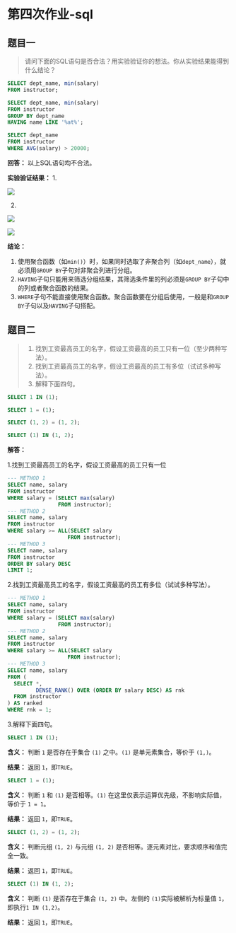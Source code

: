 # 第四次作业-sql
## 题目一
>请问下面的SQL语句是否合法？用实验验证你的想法。你从实验结果能得到什么结论？

```sql
SELECT dept_name, min(salary)
FROM instructor;

SELECT dept_name, min(salary)
FROM instructor
GROUP BY dept_name
HAVING name LIKE '%at%';

SELECT dept_name
FROM instructor
WHERE AVG(salary) > 20000;
```

**回答：** 以上SQL语句均不合法。

**实验验证结果：** 
1.

![](https://github.com/Fufupao/Database_SQL/blob/main/image/work4/4.1.1.png?raw=true)

2.

![](https://github.com/Fufupao/Database_SQL/blob/main/image/work4/4.1.2.png?raw=true)

![](https://github.com/Fufupao/Database_SQL/blob/main/image/work4/4.1.3.png?raw=true)

**结论：**
1. 使用聚合函数（如`min()`）时，如果同时选取了非聚合列（如`dept_name`），就必须用`GROUP BY`子句对非聚合列进行分组。
2. `HAVING`子句只能用来筛选分组结果，其筛选条件里的列必须是`GROUP BY`子句中的列或者聚合函数的结果。
3. `WHERE`子句不能直接使用聚合函数。聚合函数要在分组后使用，一般是和`GROUP BY`子句以及`HAVING`子句搭配。

## 题目二
> 1. 找到工资最高员工的名字，假设工资最高的员工只有一位（至少两种写法）。
> 2. 找到工资最高员工的名字，假设工资最高的员工有多位（试试多种写法）。
> 3. 解释下面四句。
```sql
SELECT 1 IN (1);

SELECT 1 = (1);

SELECT (1, 2) = (1, 2);

SELECT (1) IN (1, 2);
```

**解答：**

1.找到工资最高员工的名字，假设工资最高的员工只有一位
```sql
--- METHOD 1  
SELECT name, salary  
FROM instructor  
WHERE salary = (SELECT max(salary)  
                FROM instructor);  
--- METHOD 2  
SELECT name, salary  
FROM instructor  
WHERE salary >= ALL(SELECT salary  
                   FROM instructor);  
--- METHOD 3  
SELECT name, salary  
FROM instructor  
ORDER BY salary DESC  
LIMIT 1;
```

2.找到工资最高员工的名字，假设工资最高的员工有多位（试试多种写法）。
```sql
--- METHOD 1  
SELECT name, salary  
FROM instructor  
WHERE salary = (SELECT max(salary)  
                FROM instructor);  
--- METHOD 2  
SELECT name, salary  
FROM instructor  
WHERE salary >= ALL(SELECT salary  
                   FROM instructor);  
--- METHOD 3  
SELECT name, salary  
FROM (  
  SELECT *,  
         DENSE_RANK() OVER (ORDER BY salary DESC) AS rnk  
  FROM instructor  
) AS ranked  
WHERE rnk = 1;
```
3.解释下面四句。
```sql
SELECT 1 IN (1);
```
**含义：** 判断 `1` 是否存在于集合 `(1)` 之中。`(1)` 是单元素集合，等价于 `(1,)`。

**结果：** 返回 `1`，即`TRUE`。

```sql
SELECT 1 = (1);
```
**含义：** 判断 `1` 和 `(1)` 是否相等。`(1)` 在这里仅表示运算优先级，不影响实际值， 等价于 `1 = 1`。

**结果：** 返回 `1`，即`TRUE`。

```sql
SELECT (1, 2) = (1, 2);
```
**含义：** 判断元组 `(1, 2)` 与元组 `(1, 2)` 是否相等。逐元素对比，要求顺序和值完全一致。

**结果：** 返回 `1`，即`TRUE`。
```sql
SELECT (1) IN (1, 2);
```
**含义：** 判断 `(1)` 是否存在于集合 `(1, 2)` 中。左侧的 `(1)`实际被解析为标量值 `1`，即执行`1 IN (1,2)`。

**结果：** 返回 `1`，即`TRUE`。
